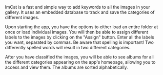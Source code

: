 ImCat is a fast and simple way to add keywords to all the images in your gallery. It uses an embedded database to track and save the categories of different images.

Upon starting the app, you have the options to either load an entire folder at once or load individual images. You will then be able to assign different labels to the images by clicking on the "Assign" button. Enter all the labels you want, separated by commas. Be aware that spelling is important! Two differently spelled words will result in two different categories.

After you have classified the images, you will be able to see albums for all the different categories appearing on the app's homepage, allowing you to access and view them. The albums are sorted alphabetically.
